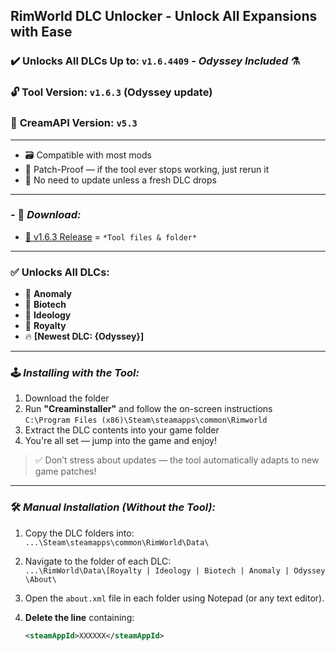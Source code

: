 ## RimWorld DLC Unlocker - Unlock All Expansions with Ease

### ✔️ Unlocks All DLCs Up to: `v1.6.4409` - *Odyssey Included* ⚗️  
### 🔓 **Tool Version: `v1.6.3`** (Odyssey update)  
### 🍦 **CreamAPI Version: `v5.3`**

---

- 🗃️ Compatible with most mods  
- 🔄 Patch-Proof — if the tool ever stops working, just rerun it  
- 🔕 No need to update unless a fresh DLC drops  

---

### - 🔗 ***Download:***

- [💾 v1.6.3 Release]() = `*Tool files & folder*`

---

### ✅ Unlocks All DLCs:

- 🧠 **Anomaly**  
- 🧬 **Biotech**  
- 🛐 **Ideology**  
- 👑 **Royalty**  
- 🔥 **[Newest DLC: {Odyssey}]**

---

### 🕹️ ***Installing with the Tool:***

1. Download the folder  
2. Run **"Creaminstaller"** and follow the on-screen instructions  
   `C:\Program Files (x86)\Steam\steamapps\common\Rimworld`  
3. Extract the DLC contents into your game folder  
4. You're all set — jump into the game and enjoy!  

> ✅ Don’t stress about updates — the tool automatically adapts to new game patches!

---

### 🛠️ ***Manual Installation (Without the Tool):***

1. Copy the DLC folders into:  
   `...\Steam\steamapps\common\RimWorld\Data\`

2. Navigate to the folder of each DLC:  
   `...\RimWorld\Data\[Royalty | Ideology | Biotech | Anomaly | Odyssey \About\`

3. Open the `about.xml` file in each folder using Notepad (or any text editor).

4. **Delete the line** containing:  
   ```xml
   <steamAppId>XXXXXX</steamAppId>
